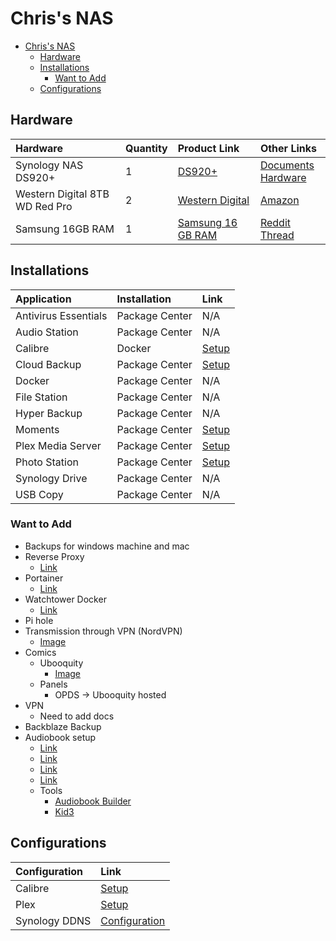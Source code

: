 # Chris's NAS

- [Chris's NAS](#chriss-nas)
  - [Hardware](#hardware)
  - [Installations](#installations)
    - [Want to Add](#want-to-add)
  - [Configurations](#configurations)

## Hardware

| Hardware | Quantity | Product Link | Other Links |
| :------- | :------- | :----------- | :---------- |
| Synology NAS DS920+ | 1 | [DS920+](https://www.synology.com/en-us/products/DS920+) | [Documents](https://www.synology.com/en-us/support/download/DS920+#docs) <br/> [Hardware](https://global.download.synology.com/download/Document/Hardware/HIG/DiskStation/20-year/DS920+/enu/Syno_HIG_DS920_Plus_enu.pdf) |
| Western Digital 8TB WD Red Pro | 2 | [Western Digital](https://shop.westerndigital.com/products/internal-drives/wd-red-pro-sata-hdd#WD8003FFBX) | [Amazon](https://www.amazon.com/Western-Digital-Internal-Hard-Drive/dp/B07D3N95GS?th=1) |
| Samsung 16GB RAM | 1 | [Samsung 16 GB RAM](https://www.newegg.com/samsung-16gb-260-pin-ddr4-so-dimm/p/1B4-001D-005D9) | [Reddit Thread](https://www.reddit.com/r/synology/comments/goidix/good_news_ds920_supports_16gb_ddr4_ram_for_20gb/) |

## Installations

| Application | Installation | Link |
| :---------- | :----------- | :--- |
| Antivirus Essentials | Package Center | N/A |
| Audio Station | Package Center | N/A |
| Calibre | Docker | [Setup]() |
| Cloud Backup | Package Center | [Setup](/Chris/Installations/CloudBackup.md) |
| Docker | Package Center | N/A |
| File Station | Package Center | N/A |
| Hyper Backup | Package Center | N/A |
| Moments | Package Center | [Setup](/Chris/Installations/Photos.md) |
| Plex Media Server | Package Center | [Setup](/Chris/Installations/Plex.md) |
| Photo Station | Package Center | [Setup](/Chris/Installations/Photos.md) |
| Synology Drive | Package Center | N/A |
| USB Copy | Package Center | N/A |

### Want to Add

- Backups for windows machine and mac
- Reverse Proxy
  - [Link](https://www.grahamleggat.com/blog/2017/8/21/synology-reverse-proxy-server)
- Portainer
  - [Link](https://mariushosting.com/how-to-install-portainer-on-your-synology-nas/)
- Watchtower Docker
  - [Link](https://mariushosting.com/synology-30-second-watchtower-install-using-task-scheduler-docker/)
- Pi hole
- Transmission through VPN (NordVPN)
  - [Image](https://github.com/haugene/docker-transmission-openvpn)
- Comics
  - Ubooquity
    - [Image](https://hub.docker.com/r/linuxserver/ubooquity)
  - Panels
    - OPDS -> Ubooquity hosted
- VPN
  - Need to add docs
- Backblaze Backup
- Audiobook setup
  - [Link](https://www.reddit.com/r/PrologueApp/comments/dn0qlp/is_there_a_prologueapp_guide_to_setting_up_an/)
  - [Link](https://forums.plex.tv/t/audiobook-guide/205963/3)
  - [Link](https://forums.plex.tv/t/how-do-i-set-up-files-etc-for-audiobooks-in-plex/530837/4)
  - [Link](https://9to5mac.com/2020/09/06/plex-audiobooks/)
  - Tools
    - [Audiobook Builder](https://www.splasm.com/audiobookbuilder/)
    - [Kid3](https://kid3.kde.org/)

## Configurations

| Configuration | Link |
| :------------ | :--- |
| Calibre | [Setup]() |
| Plex | [Setup](/Chris/Installations/Plex.md) |
| Synology DDNS | [Configuration](/Chris/Configurations/SynologyDDNS.md) |